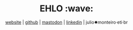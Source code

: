 <h1 align='center'> EHLO :wave:</h1>

<p align='center'>
  <a href="https://jmonteiro.com">website</a> |
  <a href="https://github.com/jmonteiro">github</a> |
  <a rel="me" href="https://ruby.social/@jmonteiro">mastodon</a> |
  <a href="https://www.linkedin.com/in/juliosantosmonteiro">linkedin</a> |
  julio✸monteiro·eti·br
</p>
